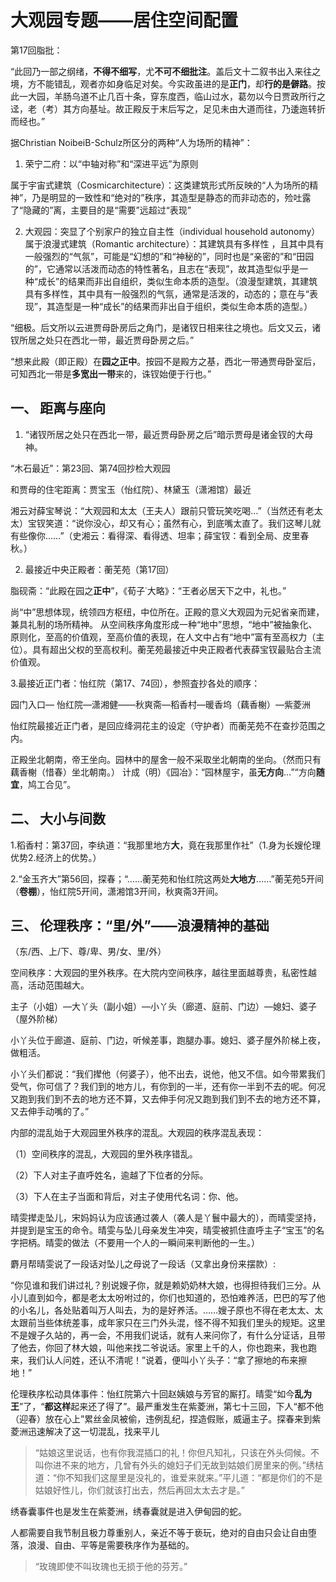 # 大观园专题——居住空间配置

 

第17回脂批：

“此回乃一部之纲绪，**不得不细写**，尤**不可不细批注**。盖后文十二叙书出入来往之境，方不能错乱，观者亦如身临足对矣。今实政虽进的是**正门**，却**行的是僻路**。按此一大园，羊肠乌道不止几百十条，穿东度西，临山过水，葛勿以今日贾政所行之迳，老（考）其方向基址。故正殿反于末后写之，足见未由大道而往，乃逶迤转折而经也。”

据Christian NoibeiB-Schulz所区分的两种“人为场所的精神”：

1. 荣宁二府：以“中轴对称”和“深进平远”为原则

属于宇宙式建筑（Cosmicarchitecture）：这类建筑形式所反映的“人为场所的精神”，乃是明显的一致性和“绝对的”秩序，其造型是静态的而非动态的，殓吐露了“隐藏的”离，主要目的是“需要”远超过“表现” 

2. 大观园：突显了个别家户的独立自主性（individual household autonomy）属于浪漫式建筑（Romantic architecture）：其建筑具有多样性 ，且其中具有一般强烈的“气氛”，可能是“幻想的”和“神秘的”，同时也是“亲密的”和“田园的”，它通常以活泼而动态的特性著名，且志在“表现”，故其造型似乎是一种“成长”的结果而非出自组织，类似生命本质的造型。（浪漫型建筑，其建筑具有多样性，其中具有一般强烈的气氛，通常是活泼的，动态的；意在与“表现”，其造型是一种“成长”的结果而非出自于组织，类似生命本质的造型。）

“细极。后文所以云进贾母卧房后之角门，是诸钗日相来往之境也。后文又云，诸钗所居之处只在西北一带，最近贾母卧房之后。”

“想来此殿（即正殿）在**园之正中**。按园不是殿方之基，西北一带通贾母卧室后，可知西北一带是**多宽出一带**来的，诛钗始便于行也。”

## 一、 距离与座向

1. “诸钗所居之处只在西北一带，最近贾母卧房之后”暗示贾母是诸金钗的大母神。

“木石最近”：第23回、第74回抄检大观园

和贾母的住宅距离：贾宝玉（怡红院）、林黛玉（潇湘馆）最近

  湘云对薛宝琴说：“大观园和太太（王夫人）跟前只管玩笑吃喝…”（当然还有老太太）宝钗笑道：“说你没心，却又有心；虽然有心，到底嘴太直了。我们这琴儿就有些像你……”（史湘云：看得深、看得透、坦率；薛宝钗：看到全局、皮里春秋。）

2. 最接近中央正殿者：蘅芜苑（第17回）

脂砚斋：“此殿在园之**正中**”，《荀子˙大略》：“王者必居天下之中，礼也。”

尚“中”思想体现，统领四方枢纽，中位所在。正殿的意义大观园为元妃省亲而建，兼具礼制的场所精神。 从空间秩序角度形成一种“地中”思想，“地中”被抽象化、原则化，至高的价值观，至高价值的表现，在人文中占有“地中”富有至高权力（主位）。具有超出父权的至高权利。蘅芜苑最接近中央正殿者代表薛宝钗最贴合主流价值观。

3.最接近正门者：怡红院（第17、74回），参照査抄各处的顺序：

园门入口— 怡红院—潇湘健——秋爽斋—稻香村—暖香坞（藕香榭）—紫菱洲

怡红院最接近正门者，是回应绛洞花主的设定（守护者）而蘅芜苑不在查抄范围之内。

正殿坐北朝南，帝王坐向。园林中的屋舍一般不采取坐北朝南的坐向。（然而只有藕香榭（惜春）坐北朝南。） 计成（明）《园冶》：“园林屋宇，虽**无方向**…”“方向**随宜**，鸠工合见”。

## 二、 大小与间数

1.稻香村：第37回，李纨道：“我那里地方**大**，竟在我那里作社”（1.身为长嫂伦理优势2.经济上的优势。）

2.“金玉齐大”第56回，探春；“……蘅芜苑和怡红院这两处**大地方**……”蘅芜苑5开间（**卷棚**），怡红院5开间，潇湘馆3开间，秋爽斋3开间。

## 三、 伦理秩序：“里/外”——浪漫精神的基础

（东/西、上/下、尊/卑、男/女、里/外）

空间秩序：大观园的里外秩序。在大院内空间秩序，越往里面越尊贵，私密性越高，活动范围越大。

主子（小姐）—大丫头（副小姐）—小丫头（廊道、庭前、门边）—媳妇、婆子（屋外阶梯）

小丫头位于廊道、庭前、门边，听候差事，跑腿办事。媳妇、婆子屋外阶梯上夜，做粗活。

小丫头们都说：“我们撵他（何婆子），他不出去，说他，他又不信。如今带累我们受气，你可信了？我们到的地方儿，有你到的一半，还有你一半到不去的呢。何况又跑到我们到不去的地方还不算，又去伸手何况又跑到我们到不去的地方还不算，又去伸手动嘴的了。”

内部的混乱始于大观园里外秩序的混乱。大观园的秩序混乱表现：

（1）空间秩序的混乱，大观园的里外秩序错乱。 

（2）下人对主子直呼姓名，逾越了下位者的分际。 

（3）下人在主子当面和背后，对主子使用代名词：你、他。 

晴雯撵走坠儿，宋妈妈认为应该通过袭人（袭人是丫鬟中最大的），而晴雯坚持，并提到是宝玉的命令。晴雯与坠儿母亲发生冲突，晴雯被抓住直呼主子“宝玉”的名字把柄。晴雯的做法（不要用一个人的一瞬间来判断他的一生。）

麝月帮晴雯说了一段话对坠儿之母说了一段话（又拿出身份来摆款）:

“你见谁和我们讲过礼？别说嫂子你，就是赖奶奶林大娘，也得担待我们三分。从小儿直到如今，都是老太太吩咐过的，你们也知道的，恐怕难养活，巴巴的写了他的小名儿，各处贴着叫万人叫去，为的是好养活。……嫂子原也不得在老太太、太太跟前当些体统差事，成年家只在三门外头混，怪不得不知我们里头的规矩。这里不是嫂子久站的，再一会，不用我们说话，就有人来问你了，有什么分证话，且带了他去，你回了林大娘，叫他来找二爷说话。家里上千的人，你也跑来，我也跑来，我们认人问姓，还认不清呢！”说着，便叫小丫头子：“拿了擦地的布来擦地！”

伦理秩序松动具体事件：怡红院第六十回赵姨娘与芳官的厮打。晴雯“如今**乱为王**”了，“**都这样**起来还了得了”。最严重发生在紫菱洲，第七十三回，下人“都不他（迎春）放在心上”累丝金凤被偷，违例乱纪，捏造假账，威逼主子。探春来到紫菱洲迅速解决了这一切混乱，找来平儿

> “姑娘这里说话，也有你我混插口的礼！你但凡知礼，只该在外头伺候。不叫你进不来的地方，几曾有外头的媳妇子们无故到姑娘们房里来的例。”绣桔道：“你不知我们这屋里是没礼的，谁爱来就来。”平儿道：“都是你们的不是姑娘好性儿，你们就该打出去，然后再回太太去才是。”

 绣春囊事件也是发生在紫菱洲，绣春囊就是进入伊甸园的蛇。

人都需要自我节制且极力尊重别人，亲近不等于亵玩，绝对的自由只会让自由堕落，浪漫、自由、平等是需要秩序作为基础的。

> “玫瑰即使不叫玫瑰也无损于他的芬芳。”